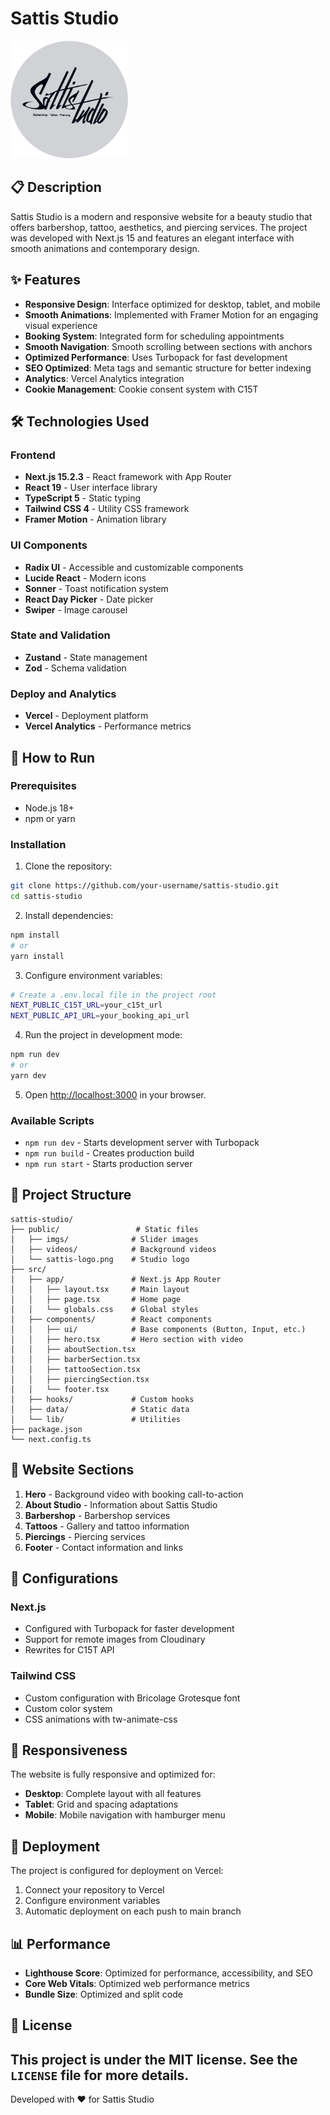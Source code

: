 # Sattis Studio

![Sattis Studio Logo](public/sattis-logo.png)

## 📋 Description

Sattis Studio is a modern and responsive website for a beauty studio that offers barbershop, tattoo, aesthetics, and piercing services. The project was developed with Next.js 15 and features an elegant interface with smooth animations and contemporary design.

## ✨ Features

- **Responsive Design**: Interface optimized for desktop, tablet, and mobile
- **Smooth Animations**: Implemented with Framer Motion for an engaging visual experience
- **Booking System**: Integrated form for scheduling appointments
- **Smooth Navigation**: Smooth scrolling between sections with anchors
- **Optimized Performance**: Uses Turbopack for fast development
- **SEO Optimized**: Meta tags and semantic structure for better indexing
- **Analytics**: Vercel Analytics integration
- **Cookie Management**: Cookie consent system with C15T

## 🛠️ Technologies Used

### Frontend
- **Next.js 15.2.3** - React framework with App Router
- **React 19** - User interface library
- **TypeScript 5** - Static typing
- **Tailwind CSS 4** - Utility CSS framework
- **Framer Motion** - Animation library

### UI Components
- **Radix UI** - Accessible and customizable components
- **Lucide React** - Modern icons
- **Sonner** - Toast notification system
- **React Day Picker** - Date picker
- **Swiper** - Image carousel

### State and Validation
- **Zustand** - State management
- **Zod** - Schema validation

### Deploy and Analytics
- **Vercel** - Deployment platform
- **Vercel Analytics** - Performance metrics

## 🚀 How to Run

### Prerequisites
- Node.js 18+ 
- npm or yarn

### Installation

1. Clone the repository:
```bash
git clone https://github.com/your-username/sattis-studio.git
cd sattis-studio
```

2. Install dependencies:
```bash
npm install
# or
yarn install
```

3. Configure environment variables:
```bash
# Create a .env.local file in the project root
NEXT_PUBLIC_C15T_URL=your_c15t_url
NEXT_PUBLIC_API_URL=your_booking_api_url
```

4. Run the project in development mode:
```bash
npm run dev
# or
yarn dev
```

5. Open [http://localhost:3000](http://localhost:3000) in your browser.

### Available Scripts

- `npm run dev` - Starts development server with Turbopack
- `npm run build` - Creates production build
- `npm run start` - Starts production server

## 📁 Project Structure

```
sattis-studio/
├── public/                 # Static files
│   ├── imgs/              # Slider images
│   ├── videos/            # Background videos
│   └── sattis-logo.png    # Studio logo
├── src/
│   ├── app/               # Next.js App Router
│   │   ├── layout.tsx     # Main layout
│   │   ├── page.tsx       # Home page
│   │   └── globals.css    # Global styles
│   ├── components/        # React components
│   │   ├── ui/            # Base components (Button, Input, etc.)
│   │   ├── hero.tsx       # Hero section with video
│   │   ├── aboutSection.tsx
│   │   ├── barberSection.tsx
│   │   ├── tattooSection.tsx
│   │   ├── piercingSection.tsx
│   │   └── footer.tsx
│   ├── hooks/             # Custom hooks
│   ├── data/              # Static data
│   └── lib/               # Utilities
├── package.json
└── next.config.ts
```

## 🎨 Website Sections

1. **Hero** - Background video with booking call-to-action
2. **About Studio** - Information about Sattis Studio
3. **Barbershop** - Barbershop services
4. **Tattoos** - Gallery and tattoo information
5. **Piercings** - Piercing services
6. **Footer** - Contact information and links

## 🔧 Configurations

### Next.js
- Configured with Turbopack for faster development
- Support for remote images from Cloudinary
- Rewrites for C15T API

### Tailwind CSS
- Custom configuration with Bricolage Grotesque font
- Custom color system
- CSS animations with tw-animate-css

## 📱 Responsiveness

The website is fully responsive and optimized for:
- **Desktop**: Complete layout with all features
- **Tablet**: Grid and spacing adaptations
- **Mobile**: Mobile navigation with hamburger menu

## 🚀 Deployment

The project is configured for deployment on Vercel:

1. Connect your repository to Vercel
2. Configure environment variables
3. Automatic deployment on each push to main branch

## 📊 Performance

- **Lighthouse Score**: Optimized for performance, accessibility, and SEO
- **Core Web Vitals**: Optimized web performance metrics
- **Bundle Size**: Optimized and split code

## 📄 License

This project is under the MIT license. See the `LICENSE` file for more details.
---

Developed with ❤️ for Sattis Studio 